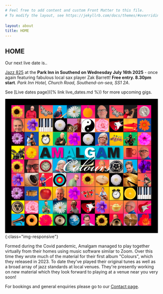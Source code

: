 ```yaml
---
# Feel free to add content and custom Front Matter to this file.
# To modify the layout, see https://jekyllrb.com/docs/themes/#overriding-theme-defaults

layout: about
title: HOME
---
```


<h2>HOME</h2>

Our next live date is..

[Jazz 825](https://jazz825.co.uk/) at the **Park Inn in Southend on Wednesday July 16th 2025** - once again featuring fabulous local sax player Zak Barrett! **Free entry. 8.30pm start**.  *Park Inn Hotel, Church Road, Southend-on-sea, SS1 2A*.

See [Live dates page]({% link live_dates.md %}) for more upcoming gigs.

![albumcover](assets/images/banners/amalgam_front.png){:class="img-responsive"}


Formed during the Covid pandemic, Amalgam managed to play together virtually from their homes using music software similar to Zoom. 
Over this time they wrote much of the material for their first album "Colours", which they released in 2023. 
To date they've played their original tunes as well as a broad array of jazz standards at local venues.  They're presently working on new material which they look forward to playing at a venue near you very soon! 

For bookings and general enquiries please go to our [Contact page](contact.html). 
